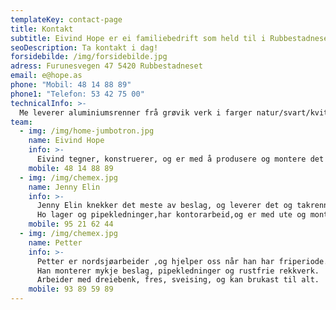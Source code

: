 ```yaml
---
templateKey: contact-page
title: Kontakt
subtitle: Eivind Hope er ei familiebedrift som held til i Rubbestadneset på Bømlo.
seoDescription: Ta kontakt i dag!
forsidebilde: /img/forsidebilde.jpg
adress: Furunesvegen 47 5420 Rubbestadneset
email: e@hope.as
phone: "Mobil: 48 14 88 89"
phone1: "Telefon: 53 42 75 00"
technicalInfo: >-
  Me leverer aluminiumsrenner frå grøvik verk i farger natur/svart/kvit. Me produserer og monterer pipekledninger og pipehatter i flere farger. Me produserer og monterer beslag i mange forskjellige metaller.
team:
  - img: /img/home-jumbotron.jpg
    name: Eivind Hope
    info: >-
      Eivind tegner, konstruerer, og er med å produsere og montere det meste av ting som me lagar av rekkverk, maskiner, og ellers alt som folk måtte spørja om.
    mobile: 48 14 88 89
  - img: /img/chemex.jpg
    name: Jenny Elin
    info: >-
      Jenny Elin knekker det meste av beslag, og leverer det og takrenner til kunder.
      Ho lager og pipekledninger,har kontorarbeid,og er med ute og monterer rustfrie rekkverk når det trengs.
    mobile: 95 21 62 44
  - img: /img/chemex.jpg
    name: Petter
    info: >-
      Petter er nordsjøarbeider ,og hjelper oss når han har friperiode.
      Han monterer mykje beslag, pipekledninger og rustfrie rekkverk.
      Arbeider med dreiebenk, fres, sveising, og kan brukast til alt.
    mobile: 93 89 59 89
---
```

